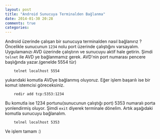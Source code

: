 ```yaml
---
layout: post
title: "Android Sunucuya Terminalden Bağlanma"
date: 2014-01-30 20:28
comments: true
categories: 
---
```


Android üzerinde çalışan bir sunucuya terminalden nasıl bağlanırız ?   
Öncelikle sunucunun `1234` nolu port üzerinde çalıştığını varsayalım. Uygulamanızı
AVD üzerinde çalıştırın ve sunucuyu aktif hale getirin. Şimdi `telnet` ile AVD
ye bağlanmamız gerek. AVD'nin port numarası pencere başlığında yazar.(genelde
5554 tür)

        telnet localhost 5554

yukarıdaki komutla AVDye bağlanmış oluyoruz. Eğer işlem başarılı ise bir komut
istemcisi göreceksiniz.

        redir add tcp:5353:1234

Bu komutla ise 1234 portunu(sunucunun çalıştığı port) 5353 numaralı porta
yonlendirmiş oluyor. Şimdi `exit` diyerek terminale dönelim. Artık  aşağıdaki komutla
sunucuyu bağlanalım.

        telnel localhost 5353

Ve işlem tamam :)
